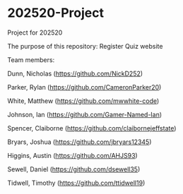 # 202520-Project
Project for 202520

The purpose of this repository: Register Quiz website

Team members:

Dunn, Nicholas (<https://github.com/NickD252>)

Parker, Rylan (<https://github.com/CameronParker20>)

White, Matthew (<https://github.com/mwwhite-code>)

Johnson, Ian (<https://github.com/Gamer-Named-Ian>)

Spencer, Claiborne (<https://github.com/claibornejeffstate>)

Bryars, Joshua (<https://github.com/jbryars12345>)

Higgins, Austin (<https://github.com/AHJS93>)

Sewell, Daniel (<https://github.com/dsewell35>)

Tidwell, Timothy (<https://github.com/ttidwell19>)
